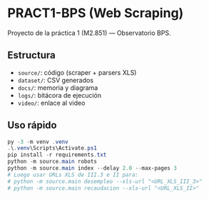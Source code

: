 # PRACT1-BPS (Web Scraping)
Proyecto de la práctica 1 (M2.851) — Observatorio BPS.

## Estructura
- `source/`: código (scraper + parsers XLS)
- `dataset/`: CSV generados
- `docs/`: memoria y diagrama
- `logs/`: bitácora de ejecución
- `video/`: enlace al video

## Uso rápido
```powershell
py -3 -m venv .venv
.\.venv\Scripts\Activate.ps1
pip install -r requirements.txt
python -m source.main robots
python -m source.main index --delay 2.0 --max-pages 3
# Luego usar URLs XLS de III.3 e II para:
# python -m source.main desempleo --xls-url "<URL_XLS_III_3>"
# python -m source.main recaudacion --xls-url "<URL_XLS_II>"
